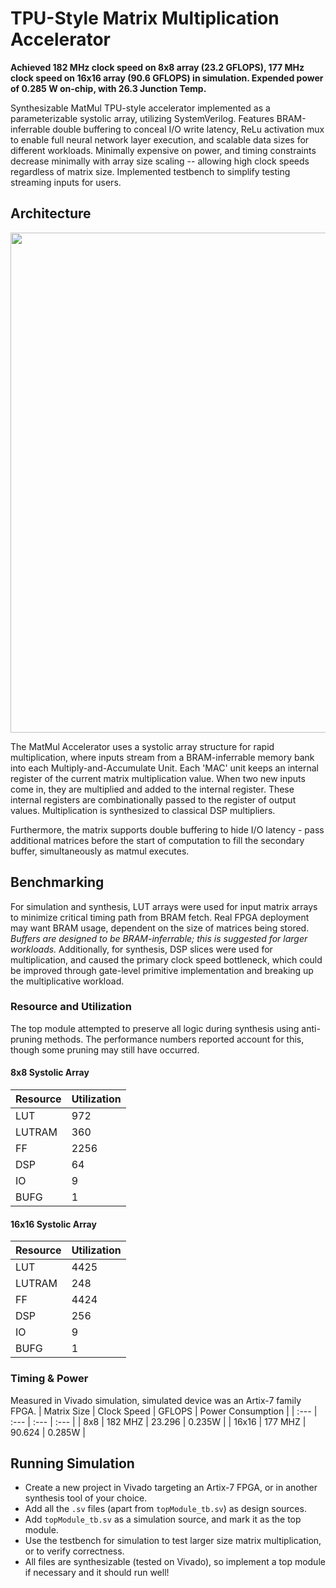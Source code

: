 # TPU-Style Matrix Multiplication Accelerator

**Achieved 182 MHz clock speed on 8x8 array (23.2 GFLOPS), 177 MHz clock speed on 16x16 array (90.6 GFLOPS) in simulation. Expended power of 0.285 W on-chip, with 26.3 Junction Temp.**

Synthesizable MatMul TPU-style accelerator implemented as a parameterizable systolic array, utilizing SystemVerilog. Features BRAM-inferrable double buffering to conceal I/O write latency, ReLu activation mux to enable full neural network layer execution, and scalable data sizes for different workloads. Minimally expensive on power, and timing constraints decrease minimally with array size scaling -- allowing high clock speeds regardless of matrix size. Implemented testbench to simplify testing streaming inputs for users.

## Architecture
<img src="https://github.com/user-attachments/assets/130be6fb-6c3b-4694-abdc-2de35c2f5459" height="800">


The MatMul Accelerator uses a systolic array structure for rapid multiplication, where inputs stream from a BRAM-inferrable memory bank into each Multiply-and-Accumulate Unit. Each 'MAC' unit keeps an internal register of the current matrix multiplication value. When two new inputs come in, they are multiplied and added to the internal register. These internal registers are combinationally passed to the register of output values. Multiplication is synthesized to classical DSP multipliers.

Furthermore, the matrix supports double buffering to hide I/O latency - pass additional matrices before the start of computation to fill the secondary buffer, simultaneously as matmul executes.

## Benchmarking

For simulation and synthesis, LUT arrays were used for input matrix arrays to minimize critical timing path from BRAM fetch. Real FPGA deployment may want BRAM usage, dependent on the size of matrices being stored. _Buffers are designed to be BRAM-inferrable; this is suggested for larger workloads._ Additionally, for synthesis, DSP slices were used for multiplication, and caused the primary clock speed bottleneck, which could be improved through gate-level primitive implementation and breaking up the multiplicative workload.

### Resource and Utilization
The top module attempted to preserve all logic during synthesis using anti-pruning methods. The performance numbers reported account for this, though some pruning may still have occurred.

#### 8x8 Systolic Array
| Resource | Utilization |
| :--- | :--- |
| LUT | 972 |
| LUTRAM | 360 |
| FF | 2256 |
| DSP | 64 |
| IO | 9 |
| BUFG | 1 |

#### 16x16 Systolic Array
| Resource | Utilization |
| :--- | :--- |
| LUT | 4425 |
| LUTRAM | 248 |
| FF | 4424 |
| DSP | 256 |
| IO | 9 |
| BUFG | 1 |

### Timing & Power
Measured in Vivado simulation, simulated device was an Artix-7 family FPGA.
| Matrix Size | Clock Speed | GFLOPS | Power Consumption |
| :--- | :--- | :--- | :--- |
| 8x8 | 182 MHZ | 23.296 | 0.235W |
| 16x16 | 177 MHZ | 90.624 | 0.285W |

## Running Simulation
- Create a new project in Vivado targeting an Artix-7 FPGA, or in another synthesis tool of your choice.
- Add all the `.sv` files (apart from `topModule_tb.sv`) as design sources.
- Add `topModule_tb.sv` as a simulation source, and mark it as the top module.
- Use the testbench for simulation to test larger size matrix multiplication, or to verify correctness.
- All files are synthesizable (tested on Vivado), so implement a top module if necessary and it should run well!
